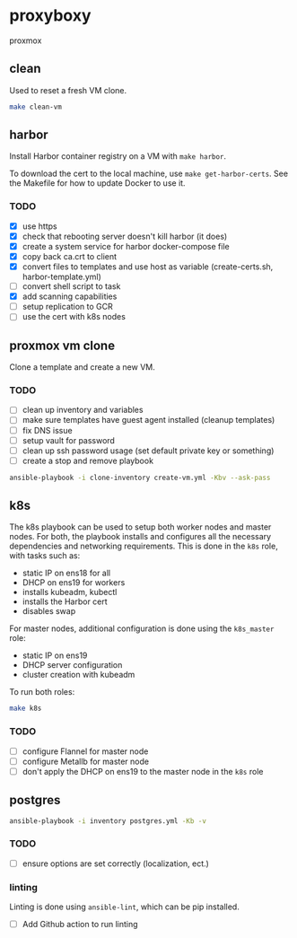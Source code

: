 # proxyboxy

proxmox

## clean 

Used to reset a fresh VM clone.

```bash
make clean-vm
```

## harbor

Install Harbor container registry on a VM with `make harbor`.

To download the cert to the local machine, use `make get-harbor-certs`. See the Makefile for how to update Docker to use it.

### TODO

- [X] use https
- [X] check that rebooting server doesn't kill harbor (it does)
- [X] create a system service for harbor docker-compose file
- [X] copy back ca.crt to client
- [X] convert files to templates and use host as variable (create-certs.sh, harbor-template.yml)
- [ ] convert shell script to task
- [X] add scanning capabilities
- [ ] setup replication to GCR
- [ ] use the cert with k8s nodes

## proxmox vm clone

Clone a template and create a new VM.

### TODO 

- [ ] clean up inventory and variables
- [ ] make sure templates have guest agent installed (cleanup templates)
- [ ] fix DNS issue
- [ ] setup vault for password
- [ ] clean up ssh password usage (set default private key or something)
- [ ] create a stop and remove playbook

```bash
ansible-playbook -i clone-inventory create-vm.yml -Kbv --ask-pass
```

## k8s

The k8s playbook can be used to setup both worker nodes and master nodes. For both, the playbook installs and configures all the necessary dependencies and networking requirements. This is done in the `k8s` role, with tasks such as:

- static IP on ens18 for all
- DHCP on ens19 for workers
- installs kubeadm, kubectl 
- installs the Harbor cert
- disables swap

For master nodes, additional configuration is done using the `k8s_master` role:

- static IP on ens19
- DHCP server configuration
- cluster creation with kubeadm

To run both roles:

```bash
make k8s
```

### TODO

- [ ] configure Flannel for master node
- [ ] configure Metallb for master node
- [ ] don't apply the DHCP on ens19 to the master node in the `k8s` role

## postgres

```bash
ansible-playbook -i inventory postgres.yml -Kb -v
```

### TODO

- [ ] ensure options are set correctly (localization, ect.)

### linting

Linting is done using `ansible-lint`, which can be pip installed.

- [ ] Add Github action to run linting
